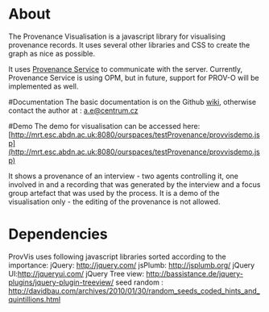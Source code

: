 # About
The Provenance Visualisation is a javascript library for visualising provenance records. It uses several other libraries and CSS to create the graph as nice as possible.

It uses [Provenance Service](https://github.com/alaneckhardt/Provenance-Service) to communicate with the server. Currently, Provenance Service is using OPM, but in future, support for PROV-O will be implemented as well.

#Documentation 
The basic documentation is on the Github [wiki](https://github.com/alaneckhardt/Provenance-Visualisation/wiki), otherwise contact the author at : a.e@centrum.cz

#Demo 
The demo for visualisation can be accessed here:
[http://mrt.esc.abdn.ac.uk:8080/ourspaces/testProvenance/provvisdemo.jsp](http://mrt.esc.abdn.ac.uk:8080/ourspaces/testProvenance/provvisdemo.jsp)

It shows a provenance of an interview - two agents controlling it, one involved in and a recording that was generated by the interview and a focus group artefact that was used by the process.
It is a demo of the visualisation only - the editing of the provenance is not allowed.


# Dependencies
ProvVis uses following javascript libraries sorted according to the importance:
jQuery: http://jquery.com/
jsPlumb: http://jsplumb.org/
jQuery UI:http://jqueryui.com/
jQuery Tree view: http://bassistance.de/jquery-plugins/jquery-plugin-treeview/
seed random : http://davidbau.com/archives/2010/01/30/random_seeds_coded_hints_and_quintillions.html